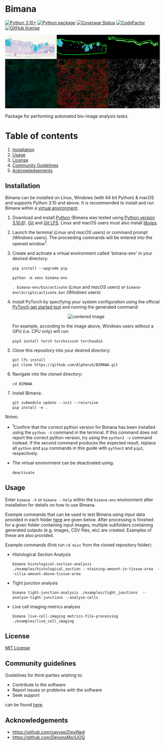 # Bimana

[![Python 3.10+](https://img.shields.io/badge/python-3.10+-blue.svg)](https://www.python.org/downloads/)
[![Python package](https://github.com/AlphonsG/BIMANA/actions/workflows/python-package.yaml/badge.svg?branch=dev)](https://github.com/AlphonsG/BIMANA/actions/workflows/python-package.yaml)
[![Coverage
Status](https://coveralls.io/repos/github/AlphonsG/BIMANA/badge.svg?branch=dev)](https://coveralls.io/github/AlphonsG/BIMANA?branch=dev)
[![CodeFactor](https://www.codefactor.io/repository/github/alphonsg/bimana/badge/dev)](https://www.codefactor.io/repository/github/alphonsg/bimana/overview/dev)
[![GitHub license](https://img.shields.io/github/license/AlphonsG/BIMANA)](https://github.com/AlphonsG/BIMANA/blob/main/LICENSE)

![](misc/images/bimana.png?raw=true "Bimana Image Analysis")

Package for performing automated bio-image analysis tasks.

# Table of contents
1. <a href="#installation">Installation</a>
2. <a href="#usage">Usage</a>
3. <a href="#license">License</a>
4. <a href="#community-guidelines">Community Guidelines</a>
5. <a href="#acknowledgements">Acknowledgements</a>
## Installation <a id="installation"></a>

Bimana can be installed on Linux, Windows (with 64 bit Python) & macOS and
supports Python 3.10 and above. It is recommended to install and run Bimana
within a [virtual environment](https://docs.python.org/3/tutorial/venv.html).

1. Download and install [Python](https://www.python.org/downloads/) (Bimana was
   tested using [Python version
   3.10.6](https://www.python.org/downloads/release/python-3106/)),
   [Git](https://git-scm.com/) and [Git LFS](https://git-lfs.github.com/).
   Linux and macOS users must also install [libvips](https://www.libvips.org/install.html).

2. Launch the terminal (*Linux* and *macOS* users) or command prompt (*Windows* users). The proceeding commands will be entered into the opened window<sup>1</sup>.

3. Create and activate a virtual environment called 'bimana-env' in your desired directory:

   ```pip install --upgrade pip```

   ```python -m venv bimana-env```

   ```. bimana-env/bin/activate``` (*Linux* and *macOS* users) or ```bimana-env\Scripts\activate.bat``` (*Windows* users)

4. Install PyTorch by specifying your system configuration using the official [PyTorch get started tool](https://pytorch.org/get-started/locally/) and running the generated command:
   <p style="text-align:center;">
    <img src="misc/images/pytorch_get_started.png" width="750" alt="centered image" />
    </p>
   For example, according to the image above, Windows users without a GPU (i.e. CPU only) will run:

   ```pip3 install torch torchvision torchaudio```


5. Clone this repository into your desired directory:

   ```
   git lfs install
   git clone https://github.com/AlphonsG/BIMANA.git
   ```

6. Navigate into the cloned directory:

    ```cd BIMANA```

7. Install Bimana:

   ```
   git submodule update --init --recursive
   pip install -e .
   ```

Notes:
  - <sup>1</sup>Confirm that the correct python version for Bimana has been installed using the `python -V` command in the terminal. If this command does not report the correct python version, try using the `python3 -v` command instead. If the second command produces the expected result, replace all `python` and `pip` commands in this guide with `python3` and `pip3`, respectively.

  - The virtual environment can be deactivated using:

      ```deactivate```

## Usage <a id="usage"></a>

Enter `bimana -h` or `bimana --help` within the `bimana-env` environment after installation for details on how to use Bimana.

Example commands that can be used to test Bimana using input data provided in
each folder [here](misc/examples) are given below. After
processing is finished for a given folder containing input images, multiple subfolders
containing generated outputs (e.g. images,  CSV files, etc) are created. Examples of these are also provided.

Example commands (first run `cd misc` from the cloned repository folder):

- Histological Section Analysis
   ```
   bimana histological-section-analysis ./examples/histological_section --staining-amount-in-tissue-area  --cilia-amount-above-tissue-area
   ```

- Tight junction analysis
   ```
   bimana tight-junction-analysis ./examples/tight_junctions  --analyse-tight-junctions --analyse-cells
   ```
   
- Live cell imaging metrics analysis
   ```
   bimana live-cell-imaging metrics-file-processing ./examples/live_cell_imaging
   ```

## License <a id="license"></a>

[MIT License](LICENSE)


## Community guidelines <a id="community-guidelines"></a>

 Guidelines for third-parties wishing to:

- Contribute to the software
- Report issues or problems with the software
- Seek support

can be found [here](CONTRIBUTING.md).

## Acknowledgements <a id="acknowledgements"></a>

- https://github.com/xavysp/DexiNed
- https://github.com/DevonsMo/IJOQ
